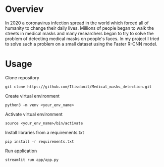 # Overviev
In 2020 a coronavirus infection spread in the world which forced all of humanity to change their daily lives. Millions of people began to walk the streets in medical masks and many researchers began to try to solve the problem of detecting medical masks on people's faces. In my project I tried to solve such a problem on a small dataset using the Faster R-CNN model.

# Usage
Clone repository
```
git clone https://github.com/Itisdanil/Medical_masks_detection.git
```
Create virtual environment
```
python3 -m venv <your_env_name>
```
Activate virtual environment
```
source <your_env_name>/bin/activate
```
Install libraries from a requirements.txt
```
pip install -r requirements.txt
```
Run application
```
streamlit run app/app.py
```